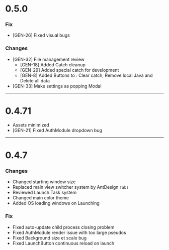# 0.5.0
### Fix
- [GEN-26] Fixed visual bugs
### Changes
- [GEN-32] File management review
  - [GEN-18] Added Catch cleanup
  - [GEN-29] Added special catch for development
  - [GEN-8] Added Buttons to : Clear catch, Remove local Java and Delete all data
- [GEN-33] Make settings as popping Modal
---
# 0.4.71
- Assets minimized
- [GEN-21] Fixed AuthModule dropdown bug
---
# 0.4.7
### Changes
- Changed starting window size
- Replaced main view switcher system by AntDesign `Tabs`
- Reviewed Launch Task system
- Changed main color theme
- Added OS loading windows on Launching
### Fix
- Fixed auto-update child process closing problem
- Fixed AuthModule render issue with too large pseudos
- Fixed Background size et scale bug
- Fixed LaunchButton continuous reload on launch
